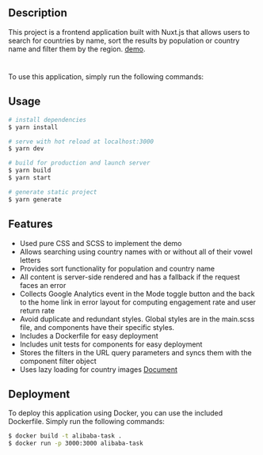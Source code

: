 
## Description 
This project is a frontend application built with Nuxt.js that allows users to search for countries by name, sort the results by population or country name and filter them by the region. [demo](https://where-in-the-world-alibaba.netlify.app/).

# 

To use this application, simply run the following commands:

## Usage

```bash
# install dependencies
$ yarn install

# serve with hot reload at localhost:3000
$ yarn dev

# build for production and launch server
$ yarn build
$ yarn start

# generate static project
$ yarn generate
```


## Features 
- Used pure CSS and SCSS to implement the demo 
- Allows searching using country names with or without all of their vowel letters
- Provides sort functionality for population and country name
- All content is server-side rendered and has a fallback if the request faces an error
- Collects Google Analytics event in the Mode toggle button and the back to the home link in error layout for computing engagement rate and user return rate
- Avoid duplicate and redundant styles. Global styles are in the main.scss file, and components have their specific styles.
- Includes a Dockerfile for easy deployment
- Includes unit tests for components for easy deployment
- Stores the filters in the URL query parameters and syncs them with the component filter object
- Uses lazy loading for country images [Document](https://web.dev/browser-level-image-lazy-loading/)


## Deployment
To deploy this application using Docker, you can use the included Dockerfile. Simply run the following commands:
```bash
$ docker build -t alibaba-task .
$ docker run -p 3000:3000 alibaba-task
```

